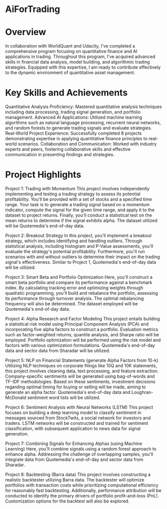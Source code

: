 # AiForTrading
# Overview
In collaboration with WorldQuant and Udacity, I've completed a comprehensive program focusing on quantitative finance and AI applications in trading. Throughout this program, I've acquired advanced skills in financial data analysis, model building, and algorithmic trading strategies. Equipped with this expertise, I am ready to contribute effectively to the dynamic environment of quantitative asset management.

# Key Skills and Achievements
Quantitative Analysis Proficiency: Mastered quantitative analysis techniques including data processing, trading signal generation, and portfolio management.
Advanced AI Applications: Utilized machine learning algorithms such as natural language processing, recurrent neural networks, and random forests to generate trading signals and evaluate strategies.
Real-World Project Experience: Successfully completed 8 projects demonstrating expertise in applying quantitative finance principles to real-world scenarios.
Collaboration and Communication: Worked with industry experts and peers, fostering collaborative skills and effective communication in presenting findings and strategies.

# Project Highlights
 
Project 1: Trading with Momentum
This project involves independently implementing and testing a trading strategy to assess its potential profitability. You'll be provided with a set of stocks and a specified time range. Your task is to generate a trading signal based on a momentum indicator, compute the signal for the given time range, and apply it to the dataset to project returns. Finally, you'll conduct a statistical test on the mean returns to determine if the signal exhibits alpha. The dataset utilized will be Quotemedia's end-of-day data.

Project 2: Breakout Strategy
In this project, you'll implement a breakout strategy, which includes identifying and handling outliers. Through statistical analysis, including histogram and P-Value assessments, you'll evaluate the strategy's potential profitability. Furthermore, you'll run scenarios with and without outliers to determine their impact on the trading signal's effectiveness. Similar to Project 1, Quotemedia's end-of-day data will be utilized.

Project 3: Smart Beta and Portfolio Optimization
Here, you'll construct a smart beta portfolio and compare its performance against a benchmark index. By calculating tracking error and optimizing weights through quadratic programming, you'll build and rebalance the portfolio, assessing its performance through turnover analysis. The optimal rebalancing frequency will also be determined. The dataset employed will be Quotemedia's end-of-day data.

Project 4: Alpha Research and Factor Modeling
This project entails building a statistical risk model using Principal Component Analysis (PCA) and incorporating five alpha factors to construct a portfolio. Evaluation metrics such as factor-weighted returns, quantile analysis, and Sharpe ratio will be employed. Portfolio optimization will be performed using the risk model and factors with various optimization formulations. Quotemedia's end-of-day data and sector data from Sharadar will be utilized.

Project 5:  NLP on Financial Statements (generate Alpha Factors from 10-k)
Utilizing NLP techniques on corporate filings like 10Q and 10K statements, this project involves cleaning data, text processing, and feature extraction. Company-specific sentiments will be generated using bag-of-words and TF-IDF methodologies. Based on these sentiments, investment decisions regarding optimal timing for buying or selling will be made, aiming to generate an alpha factor. Quotemedia's end-of-day data and Loughran-McDonald sentiment word lists will be utilized.

Project 6: Sentiment Analysis with Neural Networks (LSTM)
This project focuses on building a deep learning model to classify sentiment in messages sourced from StockTwits, a social network for investors and traders. LSTM networks will be constructed and trained for sentiment classification, with subsequent application to news data for signal generation.

Project 7: Combining Signals for Enhancing Alphas (using Machine Learning)
Here, you'll combine signals using a random forest approach to enhance alpha. Addressing the challenge of overlapping samples, you'll integrate data from Quotemedia's end-of-day and sector data from Sharadar.

Project 8: Backtesting (Barra data)
This project involves constructing a realistic backtester utilizing Barra data. The backtester will optimize portfolios with transaction costs while prioritizing computational efficiency for reasonably fast backtesting. Additionally, performance attribution will be conducted to identify the primary drivers of portfolio profit-and-loss (PnL). Customization options for the backtest will also be explored.

